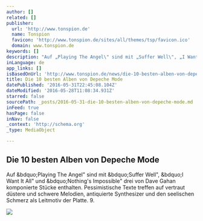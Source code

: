 ```yaml
---
author: []
related: []
publisher:
  url: 'http://www.tonspion.de'
  name: Tonspion
  favicon: 'http://www.tonspion.de/sites/all/themes/tsp/favicon.ico'
  domain: www.tonspion.de
keywords: []
description: "Auf „Playing The Angel\" sind mit „Suffer Well\", „I Want It All\" und „Nothing's Impossible\" drei von Dave Gahan komponierte Stücke enthalten. Pessimistische Texte treffen auf vertraut düstere und schwere Melodien, antiquierte Synthesizer und den seelischen Schmerz als Leitmotiv der Platte. 9."
inLanguage: de
app_links: []
isBasedOnUrl: 'http://www.tonspion.de/news/die-10-besten-alben-von-depeche-mode'
title: Die 10 besten Alben von Depeche Mode
datePublished: '2016-05-31T22:45:08.104Z'
dateModified: '2016-05-28T11:08:34.931Z'
starred: false
sourcePath: _posts/2016-05-31-die-10-besten-alben-von-depeche-mode.md
inFeed: true
hasPage: false
inNav: false
_context: 'http://schema.org'
_type: MediaObject

---
```

<article style=""><h1>Die 10 besten Alben von Depeche Mode</h1><p>Auf &amp;bdquo;Playing The Angel" sind mit &amp;bdquo;Suffer Well", &amp;bdquo;I Want It All" und &amp;bdquo;Nothing's Impossible" drei von Dave Gahan komponierte Stücke enthalten. Pessimistische Texte treffen auf vertraut düstere und schwere Melodien, antiquierte Synthesizer und den seelischen Schmerz als Leitmotiv der Platte. 9.</p><img src="http://www.tonspion.de/sites/default/files/images/2016/04/depeche_mode_-_strangelove.jpg" /></article>